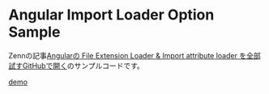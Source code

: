 # Angular Import Loader Option Sample

Zennの記事[Angularの File Extension Loader & Import attribute loader を全部試すGitHubで開く](https://zenn.dev/onicode3/articles/angular-loader)のサンプルコードです。

[demo](https://onicode3.github.io/angular-loader-option-sample/)
